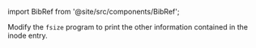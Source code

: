import BibRef from '@site/src/components/BibRef';

Modify the `fsize` program to print the other information contained
in the inode entry. <BibRef id='KR1988' pages='p. 184'></BibRef>